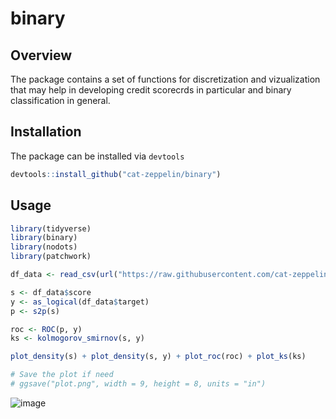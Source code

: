 # binary

## Overview

The package contains a set of functions for discretization and vizualization that may help in developing credit scorecrds in particular and binary classification in general.

## Installation

The package can be installed via `devtools`

``` r
devtools::install_github("cat-zeppelin/binary")
```

## Usage

```r
library(tidyverse)
library(binary)
library(nodots)
library(patchwork)

df_data <- read_csv(url("https://raw.githubusercontent.com/cat-zeppelin/datasets/main/credit-scoring.csv"))

s <- df_data$score
y <- as_logical(df_data$target)
p <- s2p(s)

roc <- ROC(p, y)
ks <- kolmogorov_smirnov(s, y)

plot_density(s) + plot_density(s, y) + plot_roc(roc) + plot_ks(ks)

# Save the plot if need
# ggsave("plot.png", width = 9, height = 8, units = "in")
```

![image](https://user-images.githubusercontent.com/7435943/228504807-d952fc75-814c-4a78-867d-6b3dd0675015.png)
